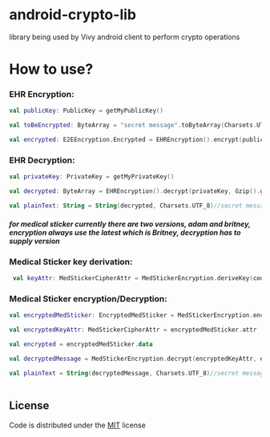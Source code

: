 # android-crypto-lib
library being used by Vivy android client to perform crypto operations

# How to use?

### EHR Encryption:
```kotlin
val publicKey: PublicKey = getMyPublicKey()

val toBeEncrypted: ByteArray = "secret message".toByteArray(Charsets.UTF_8)

val encrypted: E2EEncryption.Encrypted = EHREncryption().encrypt(publicKey, Gzip().gzip(toBeEncrypted))
```
### EHR Decryption:
```kotlin
val privateKey: PrivateKey = getMyPrivateKey()

val decrypted: ByteArray = EHREncryption().decrypt(privateKey, Gzip().gunzip(encrypted))

val plainText: String = String(decrypted, Charsets.UTF_8)//secret message
```
##### for medical sticker currently there are two versions, adam and britney, encryption always use the latest which is Britney, decryption has to supply version

### Medical Sticker key derivation:
```kotlin
 val keyAttr: MedStickerCipherAttr = MedStickerEncryption.deriveKey(code = "qmHuG263", pin = "7i6XA2zz", version = MedStickerCipherAttr.BRITNEY)
```

### Medical Sticker encryption/Decryption:

```kotlin
val encryptedMedSticker: EncryptedMedSticker = MedStickerEncryption.encrypt(code = "qmHuG263", pin = "7i6XA2zz", data = "secret message".toByteArray(Charsets.UTF_8))

val encryptedKeyAttr: MedStickerCipherAttr = encryptedMedSticker.attr

val encrypted = encryptedMedSticker.data

val decryptedMessage = MedStickerEncryption.decrypt(encryptedKeyAttr, encrypted)

val plainText = String(decryptedMessage, Charsets.UTF_8)//secret message
        
```
License
----
Code is distributed under the [MIT](https://opensource.org/licenses/MIT) license 

